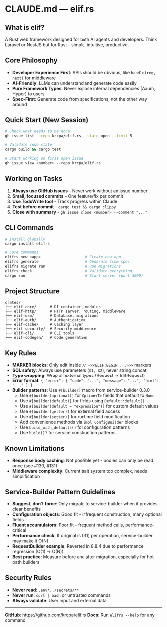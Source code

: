 # CLAUDE.md — elif.rs

## What is elif?
A Rust web framework designed for both AI agents and developers. Think Laravel or NestJS but for Rust - simple, intuitive, productive.

## Core Philosophy
- **Developer Experience First**: APIs should be obvious, like `handle(req, next)` for middleware
- **AI-Friendly**: LLMs can understand and generate code easily
- **Pure Framework Types**: Never expose internal dependencies (Axum, Hyper) to users
- **Spec-First**: Generate code from specifications, not the other way around

## Quick Start (New Session)
```bash
# Check what needs to be done
gh issue list --repo krcpa/elif.rs --state open --limit 5

# Validate code state
cargo build && cargo test

# Start working on first open issue
gh issue view <number> --repo krcpa/elif.rs
```

## Working on Tasks
1. **Always use GitHub issues** - Never work without an issue number
2. **Small, focused commits** - One feature/fix per commit
3. **Use TodoWrite tool** - Track progress within Claude
4. **Test before commit** - `cargo test && cargo clippy`
5. **Close with summary** - `gh issue close <number> --comment "..."`

## CLI Commands
```bash
# Install globally
cargo install elifrs

# Core commands
elifrs new <app>                    # Create new app
elifrs generate                     # Generate from spec
elifrs migrate run                  # Run migrations
elifrs check                        # Validate everything
cargo run                           # Start server (port 3000)
```

## Project Structure
```
crates/
├── elif-core/      # DI container, modules
├── elif-http/      # HTTP server, routing, middleware
├── elif-orm/       # Database, migrations
├── elif-auth/      # Authentication
├── elif-cache/     # Caching layer
├── elif-security/  # Security middleware
├── elif-cli/       # CLI tools
└── elif-codegen/   # Code generation
```

## Key Rules
- **MARKER blocks**: Only edit inside `// <<<ELIF:BEGIN ...>>>` markers
- **SQL safety**: Always use parameters (`$1, $2`), never string concat
- **Type wrapping**: Wrap all external types (Request → ElifRequest)
- **Error format**: `{ "error": { "code": "...", "message": "...", "hint": "..." } }`
- **Builder patterns**: Use `#[builder]` macro from service-builder 0.3.0
  - Use `#[builder(optional)]` for `Option<T>` fields that default to `None`
  - Use `#[builder(default)]` for fields using `Default::default()`
  - Use `#[builder(default = "expression")]` for custom default values
  - Use `#[builder(getter)]` for external field access
  - Use `#[builder(setter)]` for runtime field modification
  - Add convenience methods via `impl ConfigBuilder` blocks
  - Use `build_with_defaults()` for configuration patterns
  - Use `build()?` for service construction patterns

## Known Limitations
- **Response body caching**: Not possible yet - bodies can only be read once (see #130, #131)
- **Middleware complexity**: Current trait system too complex, needs simplification

## Service-Builder Pattern Guidelines
- **Suggest, don't force**: Only migrate to service-builder when it provides clear benefits
- **Configuration objects**: Good fit - infrequent construction, many optional fields
- **Fluent accumulators**: Poor fit - frequent method calls, performance-critical
- **Performance check**: If original is O(1) per operation, service-builder may make it O(N)
- **RequestBuilder example**: Reverted in 8.8.4 due to performance regression (O(1) → O(N))
- **Best practice**: Measure before and after migration, especially for hot path builders

## Security Rules
- **Never read**: `.env*`, `./secrets/**`
- **Never run**: `curl | bash` or untrusted commands
- **Always validate**: User input and external data

---
**GitHub**: https://github.com/krcpa/elif.rs
**Docs**: Run `elifrs --help` for any command
